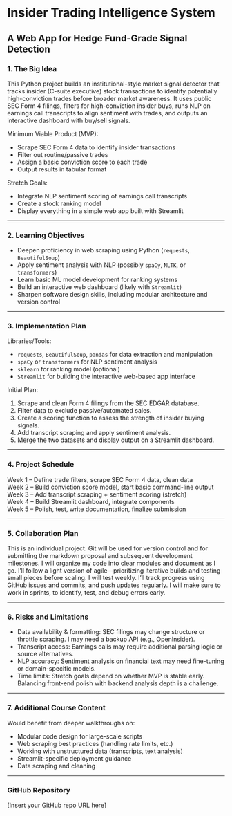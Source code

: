 # Insider Trading Intelligence System  
## A Web App for Hedge Fund-Grade Signal Detection

### 1. The Big Idea

This Python project builds an institutional-style market signal detector that tracks insider (C-suite executive) stock transactions to identify potentially high-conviction trades before broader market awareness. It uses public SEC Form 4 filings, filters for high-conviction insider buys, runs NLP on earnings call transcripts to align sentiment with trades, and outputs an interactive dashboard with buy/sell signals.

Minimum Viable Product (MVP):
- Scrape SEC Form 4 data to identify insider transactions
- Filter out routine/passive trades
- Assign a basic conviction score to each trade
- Output results in tabular format

Stretch Goals:
- Integrate NLP sentiment scoring of earnings call transcripts
- Create a stock ranking model
- Display everything in a simple web app built with Streamlit

---

### 2. Learning Objectives

- Deepen proficiency in web scraping using Python (`requests`, `BeautifulSoup`)
- Apply sentiment analysis with NLP (possibly `spaCy`, `NLTK`, or `transformers`)
- Learn basic ML model development for ranking systems
- Build an interactive web dashboard (likely with `Streamlit`)
- Sharpen software design skills, including modular architecture and version control

---

### 3. Implementation Plan

Libraries/Tools:
  - `requests`, `BeautifulSoup`, `pandas` for data extraction and manipulation
  - `spaCy` or `transformers` for NLP sentiment analysis
  - `sklearn` for ranking model (optional)
  - `Streamlit` for building the interactive web-based app interface

Initial Plan:
  1. Scrape and clean Form 4 filings from the SEC EDGAR database.
  2. Filter data to exclude passive/automated sales.
  3. Create a scoring function to assess the strength of insider buying signals.
  4. Add transcript scraping and apply sentiment analysis.
  5. Merge the two datasets and display output on a Streamlit dashboard.

---

### 4. Project Schedule

Week 1 – Define trade filters, scrape SEC Form 4 data, clean data  
Week 2 – Build conviction score model, start basic command-line output  
Week 3 – Add transcript scraping + sentiment scoring (stretch)  
Week 4 – Build Streamlit dashboard, integrate components  
Week 5 – Polish, test, write documentation, finalize submission

---

### 5. Collaboration Plan

This is an individual project. Git will be used for version control and for submitting the markdown proposal and subsequent development milestones. I will organize my code into clear modules and document as I go. I’ll follow a light version of agile—prioritizing iterative builds and testing small pieces before scaling. I will test weekly. I’ll track progress using GitHub issues and commits, and push updates regularly. I will make sure to work in sprints, to identify, test, and debug errors early. 

---

### 6. Risks and Limitations

- Data availability & formatting: SEC filings may change structure or throttle scraping. I may need a backup API (e.g., OpenInsider).
- Transcript access: Earnings calls may require additional parsing logic or source alternatives.
- NLP accuracy: Sentiment analysis on financial text may need fine-tuning or domain-specific models. 
- Time limits: Stretch goals depend on whether MVP is stable early. Balancing front-end polish with backend analysis depth is a challenge.

---

### 7. Additional Course Content

Would benefit from deeper walkthroughs on:
- Modular code design for large-scale scripts
- Web scraping best practices (handling rate limits, etc.)
- Working with unstructured data (transcripts, text analysis)
- Streamlit-specific deployment guidance
- Data scraping and cleaning

---

### GitHub Repository
[Insert your GitHub repo URL here]
